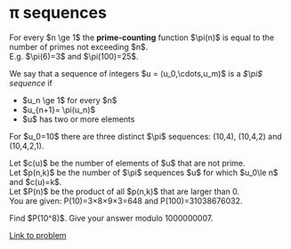 # π sequences

<p>
For every $n \ge 1$ the <b>prime-counting</b> function $\pi(n)$ is equal to the number of primes
not exceeding $n$.<br />
E.g. $\pi(6)=3$ and $\pi(100)=25$.
</p>
<p>
We say that a sequence of integers $u  = (u_0,\cdots,u_m)$ is a <i>$\pi$ sequence</i> if 
</p><ul><li> $u_n \ge 1$ for every $n$
</li><li> $u_{n+1}= \pi(u_n)$
</li><li> $u$ has two or more elements
</li></ul><p>
For $u_0=10$ there are three distinct $\pi$ sequences: (10,4),  (10,4,2) and (10,4,2,1).
</p>
<p>
Let  $c(u)$ be the number of elements of $u$ that are not prime.<br />
Let $p(n,k)$ be the number of $\pi$ sequences $u$  for which $u_0\le n$ and $c(u)=k$.<br />
Let $P(n)$ be the product of all $p(n,k)$ that are larger than 0.<br />
You are given: P(10)=3×8×9×3=648 and P(100)=31038676032.
</p>
<p>
Find $P(10^8)$. Give your answer modulo 1000000007. 
</p>




[Link to problem](https://projecteuler.net/problem=609)
